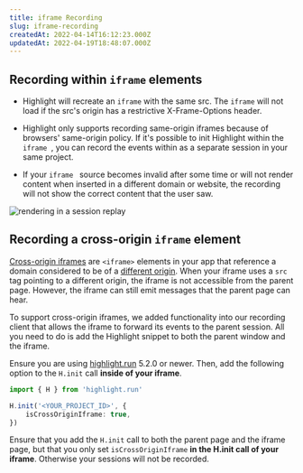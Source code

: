 ```yaml
---
title: iframe Recording
slug: iframe-recording
createdAt: 2022-04-14T16:12:23.000Z
updatedAt: 2022-04-19T18:48:07.000Z
---
```


## Recording within `iframe` elements

-   Highlight will recreate an `iframe` with the same src. The `iframe` will not load if the src's origin has a restrictive X-Frame-Options header.

-   Highlight only supports recording same-origin iframes because of browsers' same-origin policy. If it's possible to init Highlight within the
    `iframe `, you can record the events within as a separate session in your same project.

-   If your
    `iframe ` source becomes invalid after some time or will not render content when inserted in a different domain or website, the recording will not show the correct content that the user saw.

![rendering in a session replay](https://archbee-image-uploads.s3.amazonaws.com/XPwQFz8tul7ogqGkmtA0y/UP4LVunHyPBCzRukQwoh4_image.png)


## Recording a cross-origin `iframe` element

[Cross-origin iframes](https://learn.microsoft.com/en-us/skype-sdk/ucwa/cross_domainiframe) are `<iframe>` elements in your app that reference a domain considered to be of a [different origin](https://developer.mozilla.org/en-US/docs/Web/Security/Same-origin_policy). When your iframe uses a `src` tag pointing to a different origin, the iframe is not accessible from the parent page. However, the iframe can still emit messages that the parent page can hear.

To support cross-origin iframes, we added functionality into our recording client that allows the iframe to forward its events to the parent session. All you need to do is add the Highlight snippet to both the parent window and the iframe.

Ensure you are using [highlight.run](https://www.npmjs.com/package/highlight.run) 5.2.0 or newer. Then, add the following option to the `H.init` call **inside of your iframe**.

```typescript
import { H } from 'highlight.run'

H.init('<YOUR_PROJECT_ID>', {
    isCrossOriginIframe: true,
})
```

Ensure that you add the `H.init` call to both the parent page and the iframe page, but that you only set `isCrossOriginIframe` **in the H.init call of your iframe**. Otherwise your sessions will not be recorded.
